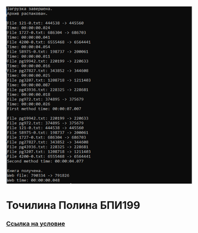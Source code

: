 
![alt-текст](https://github.com/LittlePotato14/Books/blob/master/work.png "Скрин консоли")
# Точилина Полина БПИ199
### [Ссылка на условие](https://docs.google.com/document/d/1iQDiyBXgWBV71IYMM-40Tf7FF2EUA9ObnnPOh6fwWoc/edit)
